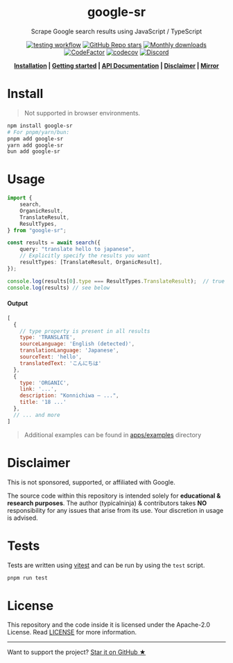 [npm-gsr]: https://www.npmjs.com/package/google-sr
[stargazers]: https://github.com/typicalninja/google-sr/stargazers
[discord]: https://discord.gg/ynwckXS9T2
[test-action]: https://github.com/typicalninja/google-sr/actions/workflows/tests.yml
[api-docs]: https://typicalninja.github.io/google-sr/
[codefactor]: https://www.codefactor.io/repository/github/typicalninja/google-sr
[codeberg]: https://codeberg.org/typicalninja/google-sr

<h1 align="center">google-sr</h1>

<p align="center">Scrape Google search results using JavaScript / TypeScript</p>

<div align="center">

[![testing workflow](https://img.shields.io/github/actions/workflow/status/typicalninja/google-sr/tests.yml?style=flat)][test-action]
[![GitHub Repo stars](https://img.shields.io/github/stars/typicalninja/google-sr?style=flat)][stargazers]
[![Monthly downloads](https://img.shields.io/npm/dm/google-sr?style=flat)][npm-gsr]
[![CodeFactor](https://www.codefactor.io/repository/github/typicalninja/google-sr/badge)][codefactor]
[![codecov](https://codecov.io/gh/typicalninja/google-sr/graph/badge.svg?token=NKZSQVTAAP)](https://codecov.io/gh/typicalninja/google-sr)
[![Discord](https://img.shields.io/discord/807868280387665970?style=flat)][discord]

</div>

<div align="center">

**[Installation](#install) |
[Getting started](#usage) |
[API Documentation][api-docs] |
[Disclaimer](#disclaimer) |
[Mirror][codeberg]**

</div>


# Install

> Not supported in browser environments.

```bash
npm install google-sr
# For pnpm/yarn/bun:
pnpm add google-sr
yarn add google-sr
bun add google-sr
```

# Usage

```ts
import {
	search,
	OrganicResult,
	TranslateResult,
	ResultTypes,
} from "google-sr";

const results = await search({
	query: "translate hello to japanese",
	// Explicitly specify the results you want
	resultTypes: [TranslateResult, OrganicResult],
});

console.log(results[0].type === ResultTypes.TranslateResult);  // true
console.log(results) // see below
```

#### Output

```js
[
  {
    // type property is present in all results
    type: 'TRANSLATE',
    sourceLanguage: 'English (detected)',
    translationLanguage: 'Japanese',
    sourceText: 'hello',
    translatedText: 'こんにちは'
  },
  {
    type: 'ORGANIC',
    link: '...',
    description: "Konnichiwa – ...",
    title: '18 ...'
  },
  // ... and more
]
```

> Additional examples can be found in [apps/examples](https://github.com/typicalninja/google-sr/tree/master/apps/examples) directory

# Disclaimer

This is not sponsored, supported, or affiliated with Google.

The source code within this repository is intended solely for **educational & research purposes**.
The author (typicalninja) & contributors takes **NO** responsibility for any issues that arise from its use. 
Your discretion in usage is advised.

# Tests

Tests are written using [vitest](https://vitest.dev/) and can be run by using the `test` script.


```bash
pnpm run test
```

# License

This repository and the code inside it is licensed under the Apache-2.0 License. Read [LICENSE](./LICENSE) for more information.

---

Want to support the project? [Star it on GitHub ★][stargazers]
